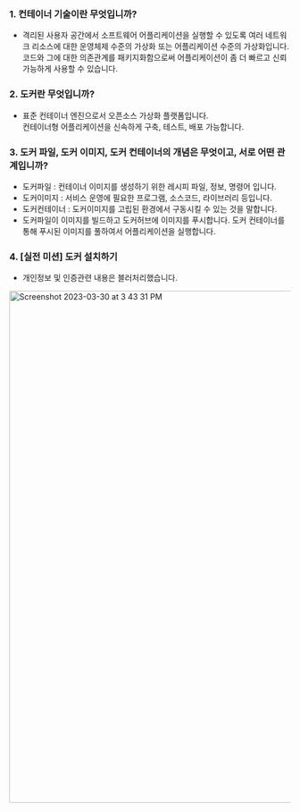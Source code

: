 ### 1. 컨테이너 기술이란 무엇입니까?  
- 격리된 사용자 공간에서 소프트웨어 어플리케이션을 실행할 수 있도록 여러 네트워크 리소스에 대한 운영체제 수준의 가상화 또는 어플리케이션 수준의 가상화입니다.  
 코드와 그에 대한 의존관계를 패키지화함으로써 어플리케이션이 좀 더 빠르고 신뢰가능하게 사용할 수 있습니다.  
  
  
### 2. 도커란 무엇입니까?  
- 표준 컨테이너 엔진으로서 오픈소스 가상화 플랫폼입니다.  
 컨테이너형 어플리케이션을 신속하게 구축, 테스트, 배포 가능합니다.  
  
  
### 3. 도커 파일, 도커 이미지, 도커 컨테이너의 개념은 무엇이고, 서로 어떤 관계입니까?  
- 도커파일 : 컨테이너 이미지를 생성하기 위한 레시피 파일, 정보, 명령어 입니다.  
- 도커이미지 : 서비스 운영에 필요한 프로그램, 소스코드, 라이브러리 등입니다.  
- 도커컨테이너 : 도커이미지를 고립된 환경에서 구동시킬 수 있는 것을 말합니다.  
- 도커파일이 이미지를 빌드하고 도커허브에 이미지를 푸시합니다. 도커 컨테이너를 통해 푸시된 이미지를 풀하여서 어플리케이션을 실행합니다.
  
  
  
### 4. [실전 미션] 도커 설치하기
- 개인정보 및 인증관련 내용은 블러처리했습니다.

<img width="916" alt="Screenshot 2023-03-30 at 3 43 31 PM" src="https://user-images.githubusercontent.com/96214306/228752917-cf17970d-1731-43ef-bcdd-0cc1d7c481ce.png">
